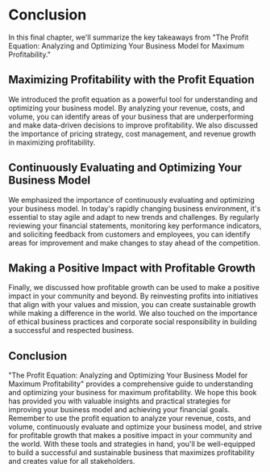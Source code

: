 # Conclusion

In this final chapter, we'll summarize the key takeaways from "The Profit Equation: Analyzing and Optimizing Your Business Model for Maximum Profitability."

Maximizing Profitability with the Profit Equation
-------------------------------------------------

We introduced the profit equation as a powerful tool for understanding and optimizing your business model. By analyzing your revenue, costs, and volume, you can identify areas of your business that are underperforming and make data-driven decisions to improve profitability. We also discussed the importance of pricing strategy, cost management, and revenue growth in maximizing profitability.

Continuously Evaluating and Optimizing Your Business Model
----------------------------------------------------------

We emphasized the importance of continuously evaluating and optimizing your business model. In today's rapidly changing business environment, it's essential to stay agile and adapt to new trends and challenges. By regularly reviewing your financial statements, monitoring key performance indicators, and soliciting feedback from customers and employees, you can identify areas for improvement and make changes to stay ahead of the competition.

Making a Positive Impact with Profitable Growth
-----------------------------------------------

Finally, we discussed how profitable growth can be used to make a positive impact in your community and beyond. By reinvesting profits into initiatives that align with your values and mission, you can create sustainable growth while making a difference in the world. We also touched on the importance of ethical business practices and corporate social responsibility in building a successful and respected business.

Conclusion
----------

"The Profit Equation: Analyzing and Optimizing Your Business Model for Maximum Profitability" provides a comprehensive guide to understanding and optimizing your business for maximum profitability. We hope this book has provided you with valuable insights and practical strategies for improving your business model and achieving your financial goals. Remember to use the profit equation to analyze your revenue, costs, and volume, continuously evaluate and optimize your business model, and strive for profitable growth that makes a positive impact in your community and the world. With these tools and strategies in hand, you'll be well-equipped to build a successful and sustainable business that maximizes profitability and creates value for all stakeholders.